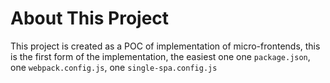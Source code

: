 # About This Project
This project is created as a POC of implementation of micro-frontends,
this is the first form of the implementation, the easiest one
one `package.json`, one `webpack.config.js`, one `single-spa.config.js`